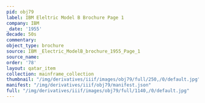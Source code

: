 ```yaml
---
pid: obj79
label: IBM Eleltric Model B Brochure Page 1
company: IBM
_date: '1955'
decade: 50s
commentary:
object_type: brochure
source: IBM _Electric_ModelB_brochure_1955_Page_1
source_name:
order: '78'
layout: qatar_item
collection: mainframe_collection
thumbnail: "/img/derivatives/iiif/images/obj79/full/250,/0/default.jpg"
manifest: "/img/derivatives/iiif/obj79/manifest.json"
full: "/img/derivatives/iiif/images/obj79/full/1140,/0/default.jpg"
---
```

